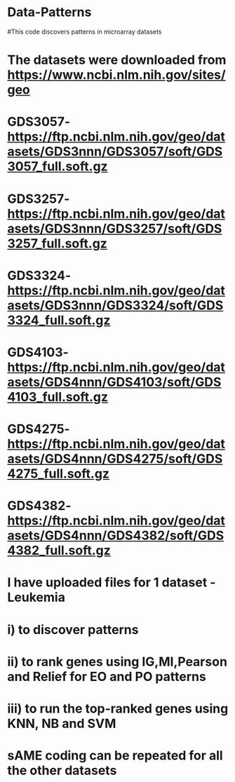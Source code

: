 # Data-Patterns
#This code discovers patterns in microarray datasets
# The datasets were downloaded from https://www.ncbi.nlm.nih.gov/sites/geo
# GDS3057-https://ftp.ncbi.nlm.nih.gov/geo/datasets/GDS3nnn/GDS3057/soft/GDS3057_full.soft.gz
# GDS3257-https://ftp.ncbi.nlm.nih.gov/geo/datasets/GDS3nnn/GDS3257/soft/GDS3257_full.soft.gz
# GDS3324-https://ftp.ncbi.nlm.nih.gov/geo/datasets/GDS3nnn/GDS3324/soft/GDS3324_full.soft.gz
# GDS4103-https://ftp.ncbi.nlm.nih.gov/geo/datasets/GDS4nnn/GDS4103/soft/GDS4103_full.soft.gz
# GDS4275-https://ftp.ncbi.nlm.nih.gov/geo/datasets/GDS4nnn/GDS4275/soft/GDS4275_full.soft.gz 
# GDS4382-https://ftp.ncbi.nlm.nih.gov/geo/datasets/GDS4nnn/GDS4382/soft/GDS4382_full.soft.gz 


# I have uploaded files for 1 dataset - Leukemia
# i) to discover patterns
# ii) to rank genes using IG,MI,Pearson and Relief for EO and PO patterns
# iii) to run the top-ranked genes using KNN, NB and SVM
# sAME coding can be repeated for all the other datasets
